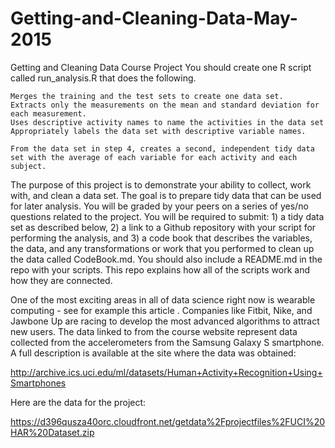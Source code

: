 # Getting-and-Cleaning-Data-May-2015
Getting and Cleaning Data Course Project
 You should create one R script called run_analysis.R that does the following. 

    Merges the training and the test sets to create one data set.
    Extracts only the measurements on the mean and standard deviation for each measurement. 
    Uses descriptive activity names to name the activities in the data set
    Appropriately labels the data set with descriptive variable names. 

    From the data set in step 4, creates a second, independent tidy data set with the average of each variable for each activity and each subject.

The purpose of this project is to demonstrate your ability to collect, work with, and clean a data set. The goal is to prepare tidy data that can be used for later analysis. You will be graded by your peers on a series of yes/no questions related to the project. You will be required to submit: 1) a tidy data set as described below, 2) a link to a Github repository with your script for performing the analysis, and 3) a code book that describes the variables, the data, and any transformations or work that you performed to clean up the data called CodeBook.md. You should also include a README.md in the repo with your scripts. This repo explains how all of the scripts work and how they are connected. 

One of the most exciting areas in all of data science right now is wearable computing - see for example this article . Companies like Fitbit, Nike, and Jawbone Up are racing to develop the most advanced algorithms to attract new users. The data linked to from the course website represent data collected from the accelerometers from the Samsung Galaxy S smartphone. A full description is available at the site where the data was obtained:

http://archive.ics.uci.edu/ml/datasets/Human+Activity+Recognition+Using+Smartphones

Here are the data for the project:

https://d396qusza40orc.cloudfront.net/getdata%2Fprojectfiles%2FUCI%20HAR%20Dataset.zip



